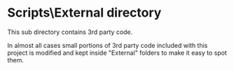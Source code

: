 
# Scripts\External directory

This sub directory contains 3rd party code.

In almost all cases small portions of 3rd party code included with this project is modified and
kept inside "External" folders to make it easy to spot them.
